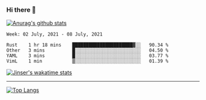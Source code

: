 ### Hi there 👋

[![Anurag's github stats](https://github-readme-stats.vercel.app/api?username=jinserrr&show_icons=true)](https://github.com/anuraghazra/github-readme-stats)


<!--START_SECTION:waka-->
```text
Week: 02 July, 2021 - 08 July, 2021

Rust    1 hr 18 mins    ██████████████████████▓░░   90.34 % 
Other   3 mins          █░░░░░░░░░░░░░░░░░░░░░░░░   04.50 % 
YAML    3 mins          █░░░░░░░░░░░░░░░░░░░░░░░░   03.77 % 
VimL    1 min           ▒░░░░░░░░░░░░░░░░░░░░░░░░   01.39 % 
```
<!--END_SECTION:waka-->

[![Jinser's wakatime stats](https://github-readme-stats.vercel.app/api/wakatime?username=jinser)](https://github.com/anuraghazra/github-readme-stats)

***

[![Top Langs](https://github-readme-stats.vercel.app/api/top-langs/?username=jinserrr)](https://github.com/anuraghazra/github-readme-stats)
